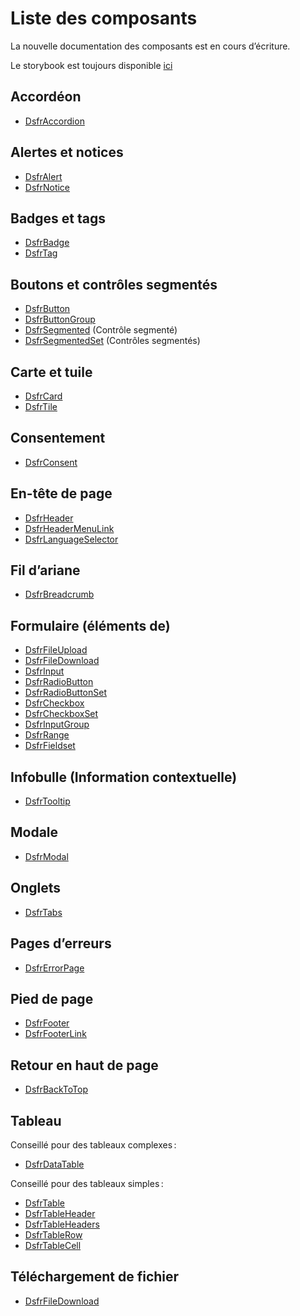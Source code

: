 # Liste des composants

La nouvelle documentation des composants est en cours d’écriture.

Le storybook est toujours disponible [ici](https://storybook.vue-ds.fr)

## Accordéon

- [DsfrAccordion](./composants/DsfrAccordion)

## Alertes et notices

- [DsfrAlert](./composants/DsfrAlert)
- [DsfrNotice](./composants/DsfrNotice)

## Badges et tags

- [DsfrBadge](./composants/DsfrBadge)
- [DsfrTag](./composants/DsfrTag)

## Boutons et contrôles segmentés

- [DsfrButton](./composants/DsfrButton)
- [DsfrButtonGroup](./composants/DsfrButtonGroup)
- [DsfrSegmented](./composants/DsfrSegmented) (Contrôle segmenté)
- [DsfrSegmentedSet](./composants/DsfrSegmentedSet)  (Contrôles segmentés)

## Carte et tuile

- [DsfrCard](./composants/DsfrCard)
- [DsfrTile](./composants/DsfrTile)

## Consentement

- [DsfrConsent](./composants/DsfrConsent)

## En-tête de page

- [DsfrHeader](./composants/DsfrHeader)
- [DsfrHeaderMenuLink](./composants/DsfrHeaderMenuLink)
- [DsfrLanguageSelector](./composants/DsfrLanguageSelector)

## Fil d’ariane

- [DsfrBreadcrumb](./composants/DsfrBreadcrumb)

## Formulaire (éléments de)

- [DsfrFileUpload](./composants/DsfrFileUpload)
- [DsfrFileDownload](./composants/DsfrFileDownload)
- [DsfrInput](./composants/DsfrInput)
- [DsfrRadioButton](./composants/DsfrRadioButton)
- [DsfrRadioButtonSet](./composants/DsfrRadioButtonSet)
- [DsfrCheckbox](./composants/DsfrCheckbox)
- [DsfrCheckboxSet](./composants/DsfrCheckboxSet)
- [DsfrInputGroup](./composants/DsfrInputGroup)
- [DsfrRange](./composants/DsfrRange)
- [DsfrFieldset](./composants/DsfrFieldset)

## Infobulle (Information contextuelle)

- [DsfrTooltip](./composants/DsfrTooltip)

## Modale

- [DsfrModal](./composants/DsfrModal)

## Onglets

- [DsfrTabs](./composants/DsfrTabs)

## Pages d’erreurs

- [DsfrErrorPage](./composants/DsfrErrorPage)

## Pied de page

- [DsfrFooter](./composants/DsfrFooter)
- [DsfrFooterLink](./composants/DsfrFooterLink)

## Retour en haut de page

- [DsfrBackToTop](./composants/DsfrBackToTop)

## Tableau

Conseillé pour des tableaux complexes :

- [DsfrDataTable](./composants/DsfrDataTable)

Conseillé pour des tableaux simples :

- [DsfrTable](./composants/DsfrTable)
- [DsfrTableHeader](./composants/DsfrTableHeader)
- [DsfrTableHeaders](./composants/DsfrTableHeaders)
- [DsfrTableRow](./composants/DsfrTableRow)
- [DsfrTableCell](./composants/DsfrTableCell)

## Téléchargement de fichier

- [DsfrFileDownload](./composants/DsfrFileDownload)
